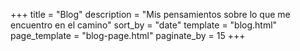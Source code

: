 +++
title = "Blog"
description = "Mis pensamientos sobre lo que me encuentro en el camino"
sort_by = "date"
template = "blog.html"
page_template = "blog-page.html"
paginate_by = 15
+++
